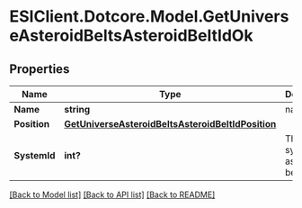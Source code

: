 # ESIClient.Dotcore.Model.GetUniverseAsteroidBeltsAsteroidBeltIdOk
## Properties

Name | Type | Description | Notes
------------ | ------------- | ------------- | -------------
**Name** | **string** | name string | 
**Position** | [**GetUniverseAsteroidBeltsAsteroidBeltIdPosition**](GetUniverseAsteroidBeltsAsteroidBeltIdPosition.md) |  | 
**SystemId** | **int?** | The solar system this asteroid belt is in | 

[[Back to Model list]](../README.md#documentation-for-models) [[Back to API list]](../README.md#documentation-for-api-endpoints) [[Back to README]](../README.md)

